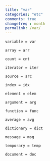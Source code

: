 ```yaml
---
title: "var"
categories: "etc"
comments: true
changefreq : month
permalink: /var/
---
```


```
variable = var
```

```
array = arr
```

```
count = cnt
```

```
iterator = iter
```

```
source = src
```

```
index = idx
```

```
element = elem
```

```
argument = arg
```

```
function = func
```

```
average = avg
```

```
dictionary = dict
```

```
message = msg
```

```
temporary = temp
```

```
document = doc
```

```

```

```

```

```

```

```

```

```

```

```

```

```

```

```

```

```

```

```

```

```

```

```

```

```

```

```

```

